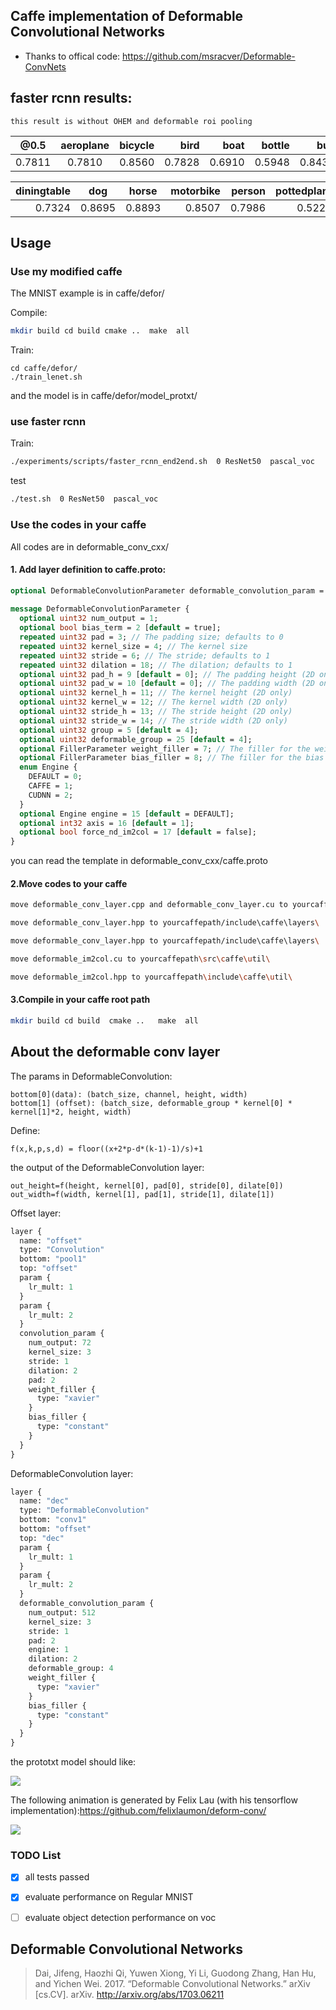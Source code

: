 ## Caffe implementation of Deformable Convolutional Networks
 * Thanks to offical code: https://github.com/msracver/Deformable-ConvNets
 
## faster rcnn results:
`this result is without OHEM and deformable roi pooling`

|@0.5|aeroplane|bicycle|bird|boat|bottle|bus|car|cat|chair|cow|
|:--:|:-------:| -----:| --:| --:|-----:|--:|--:|--:|----:|--:|
|0.7811|0.7810|0.8560|0.7828|0.6910|0.5948|0.8430|0.8741|0.8878|0.6213|0.8347|

|diningtable|dog |horse|motorbike|person |pottedplant|sheep|sofa|train|tv|
|----------:|:--:|:---:| -------:| -----:| -------:|----:|---:|----:|--:|
|0.7324|0.8695|0.8893|0.8507|0.7986|0.5226|0.7791|0.7933|0.8528|0.7668|

## Usage
### Use my  modified caffe 
The MNIST example is in caffe/defor/ 

Compile:
```bash
mkdir build cd build cmake ..  make  all
```

Train:
```cbash
cd caffe/defor/
./train_lenet.sh
```
and the model is in caffe/defor/model_protxt/
### use faster rcnn
Train:
```bash
./experiments/scripts/faster_rcnn_end2end.sh  0 ResNet50  pascal_voc
```
test
```bash
./test.sh  0 ResNet50  pascal_voc
```

### Use the codes in your caffe
All codes are in deformable_conv_cxx/

#### 1. Add  layer definition to caffe.proto:

```proto
optional DeformableConvolutionParameter deformable_convolution_param = 999;
  
message DeformableConvolutionParameter {
  optional uint32 num_output = 1; 
  optional bool bias_term = 2 [default = true]; 
  repeated uint32 pad = 3; // The padding size; defaults to 0
  repeated uint32 kernel_size = 4; // The kernel size
  repeated uint32 stride = 6; // The stride; defaults to 1
  repeated uint32 dilation = 18; // The dilation; defaults to 1
  optional uint32 pad_h = 9 [default = 0]; // The padding height (2D only)
  optional uint32 pad_w = 10 [default = 0]; // The padding width (2D only)
  optional uint32 kernel_h = 11; // The kernel height (2D only)
  optional uint32 kernel_w = 12; // The kernel width (2D only)
  optional uint32 stride_h = 13; // The stride height (2D only)
  optional uint32 stride_w = 14; // The stride width (2D only)
  optional uint32 group = 5 [default = 4]; 
  optional uint32 deformable_group = 25 [default = 4]; 
  optional FillerParameter weight_filler = 7; // The filler for the weight
  optional FillerParameter bias_filler = 8; // The filler for the bias
  enum Engine {
    DEFAULT = 0;
    CAFFE = 1;
    CUDNN = 2;
  }
  optional Engine engine = 15 [default = DEFAULT];
  optional int32 axis = 16 [default = 1];
  optional bool force_nd_im2col = 17 [default = false];
}
```
you can read the template in deformable_conv_cxx/caffe.proto

#### 2.Move codes to  your caffe
```bash
move deformable_conv_layer.cpp and deformable_conv_layer.cu to yourcaffepath/src\caffe\layers\

move deformable_conv_layer.hpp to yourcaffepath/include\caffe\layers\

move deformable_conv_layer.hpp to yourcaffepath/include\caffe\layers\

move deformable_im2col.cu to yourcaffepath\src\caffe\util\

move deformable_im2col.hpp to yourcaffepath\include\caffe\util\
```
#### 3.Compile in your caffe root path
```bash
mkdir build cd build  cmake ..   make  all
```
## About the deformable conv layer
The params in DeformableConvolution:
```
bottom[0](data): (batch_size, channel, height, width)
bottom[1] (offset): (batch_size, deformable_group * kernel[0] * kernel[1]*2, height, width)
```
Define:
```
f(x,k,p,s,d) = floor((x+2*p-d*(k-1)-1)/s)+1
```
the output of the DeformableConvolution layer:
```
out_height=f(height, kernel[0], pad[0], stride[0], dilate[0])
out_width=f(width, kernel[1], pad[1], stride[1], dilate[1])
```

Offset layer:
```proto
layer {
  name: "offset"
  type: "Convolution"
  bottom: "pool1"
  top: "offset"
  param {
    lr_mult: 1
  }
  param {
    lr_mult: 2
  }
  convolution_param {
    num_output: 72
    kernel_size: 3
    stride: 1
    dilation: 2
    pad: 2
    weight_filler {
      type: "xavier"
    }
    bias_filler {
      type: "constant"
    }
  }
}
```

DeformableConvolution layer:

```proto
layer {
  name: "dec"
  type: "DeformableConvolution"
  bottom: "conv1"
  bottom: "offset"
  top: "dec"
  param {
    lr_mult: 1
  }
  param {
    lr_mult: 2
  }
  deformable_convolution_param {
    num_output: 512
    kernel_size: 3
    stride: 1
    pad: 2
    engine: 1
    dilation: 2
    deformable_group: 4
    weight_filler {
      type: "xavier"
    }
    bias_filler {
      type: "constant"
    }
  }
}
```
the prototxt model should like:

![](usage.png)
  

The following animation is generated by Felix Lau (with his tensorflow implementation):https://github.com/felixlaumon/deform-conv/

![](deformable-learned-offset-filtered.gif)

### TODO List

 - [x] all tests passed
 - [x] evaluate performance on Regular MNIST
 - [ ] evaluate  object detection  performance on voc



 ## Deformable Convolutional Networks
> Dai, Jifeng, Haozhi Qi, Yuwen Xiong, Yi Li, Guodong Zhang, Han Hu, and Yichen
Wei. 2017. “Deformable Convolutional Networks.” arXiv [cs.CV]. arXiv.
http://arxiv.org/abs/1703.06211
